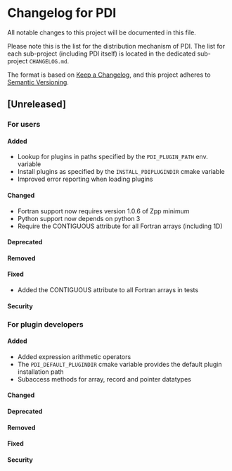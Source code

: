 # Changelog for PDI
All notable changes to this project will be documented in this file.

Please note this is the list for the distribution mechanism of PDI. The list for
each sub-project (including PDI itself) is located in the dedicated sub-project
`CHANGELOG.md`.

The format is based on [Keep a Changelog](https://keepachangelog.com/en/1.0.0/),
and this project adheres to [Semantic Versioning](https://semver.org/spec/v2.0.0.html).

## [Unreleased]

### For users

#### Added
* Lookup for plugins in paths specified by the `PDI_PLUGIN_PATH` env. variable
* Install plugins as specified by the `INSTALL_PDIPLUGINDIR` cmake variable
* Improved error reporting when loading plugins

#### Changed
* Fortran support now requires version 1.0.6 of Zpp minimum
* Python support now depends on python 3
* Require the CONTIGUOUS attribute for all Fortran arrays (including 1D)

#### Deprecated

#### Removed

#### Fixed
* Added the CONTIGUOUS attribute to all Fortran arrays in tests

#### Security



### For plugin developers

#### Added
* Added expression arithmetic operators
* The `PDI_DEFAULT_PLUGINDIR` cmake variable provides the default plugin installation path
* Subaccess methods for array, record and pointer datatypes

#### Changed

#### Deprecated

#### Removed

#### Fixed

#### Security
